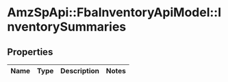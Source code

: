 # AmzSpApi::FbaInventoryApiModel::InventorySummaries

## Properties
Name | Type | Description | Notes
------------ | ------------- | ------------- | -------------



